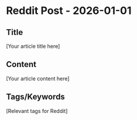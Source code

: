 # Reddit Post - 2026-01-01

## Title
[Your article title here]

## Content
[Your article content here]

## Tags/Keywords
[Relevant tags for Reddit]
